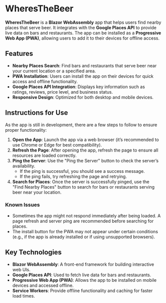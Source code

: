 # WheresTheBeer

**WheresTheBeer** is a **Blazor WebAssembly** app that helps users find nearby places that serve beer. It integrates with the **Google Places API** to provide live data on bars and restaurants. The app can be installed as a **Progressive Web App (PWA)**, allowing users to add it to their devices for offline access.

## Features

- **Nearby Places Search**: Find bars and restaurants that serve beer near your current location or a specified area.
- **PWA Installation**: Users can install the app on their devices for quick access and offline functionality.
- **Google Places API Integration**: Displays key information such as ratings, reviews, price level, and business status.
- **Responsive Design**: Optimized for both desktop and mobile devices.

## Instructions for Use

As the app is still in development, there are a few steps to follow to ensure proper functionality:

1. **Open the App**: Launch the app via a web browser (it’s recommended to use Chrome or Edge for best compatibility).
2. **Refresh the Page**: After opening the app, refresh the page to ensure all resources are loaded correctly.
3. **Ping the Server**: Use the "Ping the Server" button to check the server’s availability.
   - If the ping is successful, you should see a success message.
   - If the ping fails, try refreshing the page and retrying.
4. **Search for Places**: Once the server is successfully pinged, use the "Find Nearby Places" button to search for bars or restaurants serving beer near your location.

### Known Issues
- Sometimes the app might not respond immediately after being loaded. A page refresh and server ping are recommended before searching for places.
- The install button for the PWA may not appear under certain conditions (e.g., if the app is already installed or if using unsupported browsers).

## Key Technologies

- **Blazor WebAssembly**: A front-end framework for building interactive web UIs.
- **Google Places API**: Used to fetch live data for bars and restaurants.
- **Progressive Web App (PWA)**: Allows the app to be installed on mobile devices and accessed offline.
- **Service Workers**: Provide offline functionality and caching for faster load times.
